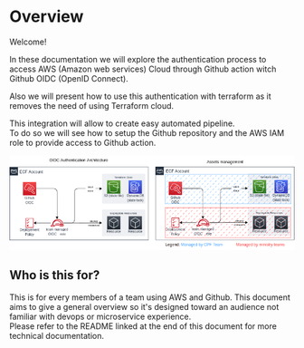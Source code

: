# Overview
Welcome!

In these documentation we will explore the authentication process to access AWS (Amazon web services) Cloud through Github action witch Github OIDC (OpenID Connect).  

Also we will present how to use this authentication with terraform as it removes the need of using Terraform cloud.

This integration will allow to create easy automated pipeline.  
To do so we will see how to setup the Github repository and the AWS IAM role to provide access to Github action. 

![](images/GitHub-OIDC_arch.png)

## Who is this for?

This is for every members of a team using AWS and Github. This document aims to give a general overview so it's designed toward an audience not familiar with devops or microservice experience.  
Please refer to the README linked at the end of this document for more technical documentation.